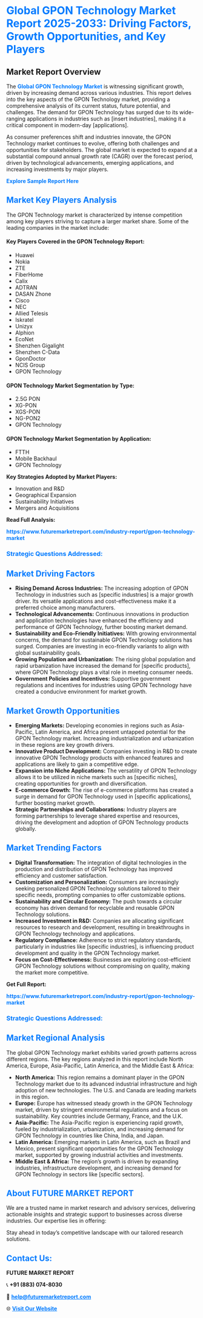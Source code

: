 <h1 style="color: #007BFF;">Global GPON Technology Market Report 2025-2033: Driving Factors, Growth Opportunities, and Key Players</h1>

<section id="overview">
<h2>Market Report Overview</h2>
<p>The <a href="https://www.futuremarketreport.com/industry-report/gpon-technology-market" style="color: #007BFF; text-decoration: none;"><strong>Global GPON Technology Market</strong></a> is witnessing significant growth, driven by increasing demand across various industries. This report delves into the key aspects of the GPON Technology market, providing a comprehensive analysis of its current status, future potential, and challenges. The demand for GPON Technology has surged due to its wide-ranging applications in industries such as [insert industries], making it a critical component in modern-day [applications].</p>
<p>As consumer preferences shift and industries innovate, the GPON Technology market continues to evolve, offering both challenges and opportunities for stakeholders. The global market is expected to expand at a substantial compound annual growth rate (CAGR) over the forecast period, driven by technological advancements, emerging applications, and increasing investments by major players.</p>
</section>

<section id="overview">
<p><a href="https://www.futuremarketreport.com/request-sample/reportId=100820" style="color: #007BFF; text-decoration: none;"><strong>Explore Sample Report Here</strong></a></p>
</section>

<section id="key-players">
<h2 style="color: #007BFF;">Market Key Players Analysis</h2>
<p>The GPON Technology market is characterized by intense competition among key players striving to capture a larger market share. Some of the leading companies in the market include:</p>
<h4>Key Players Covered in the GPON Technology Report:</h4>
<ul><li>Huawei</li><li>Nokia</li><li>ZTE</li><li>FiberHome</li><li>Calix</li><li>ADTRAN</li><li>DASAN Zhone</li><li>Cisco</li><li>NEC</li><li>Allied Telesis</li><li>Iskratel</li><li>Unizyx</li><li>Alphion</li><li>EcoNet</li><li>Shenzhen Gigalight</li><li>Shenzhen C-Data</li><li>GponDoctor</li><li>NCIS Group</li><li>GPON Technology</li></ul>
<h4>GPON Technology Market Segmentation by Type:</h4>
<ul><li>2.5G PON</li><li>XG-PON</li><li>XGS-PON</li><li>NG-PON2</li><li>GPON Technology</li></ul>

<h4>GPON Technology Market Segmentation by Application:</h4>
<ul><li>FTTH</li><li>Mobile Backhaul</li><li>GPON Technology</li></ul>
<p><strong>Key Strategies Adopted by Market Players:</strong></p>
<ul>
<li>Innovation and R&D</li>
<li>Geographical Expansion</li>
<li>Sustainability Initiatives</li>
<li>Mergers and Acquisitions</li>
</ul>
</section>

<section>
<p><strong>Read Full Analysis: </strong></p><a href="https://www.futuremarketreport.com/industry-report/gpon-technology-market" style="color: #007BFF; text-decoration: none;"><strong>https://www.futuremarketreport.com/industry-report/gpon-technology-market</strong></a>
<h3 style="color: #007BFF;">Strategic Questions Addressed:</h3>
</section>

<section id="driving-factors">
<h2 style="color: #007BFF;">Market Driving Factors</h2>
<ul>
<li><strong>Rising Demand Across Industries:</strong> The increasing adoption of GPON Technology in industries such as [specific industries] is a major growth driver. Its versatile applications and cost-effectiveness make it a preferred choice among manufacturers.</li>
<li><strong>Technological Advancements:</strong> Continuous innovations in production and application technologies have enhanced the efficiency and performance of GPON Technology, further boosting market demand.</li>
<li><strong>Sustainability and Eco-Friendly Initiatives:</strong> With growing environmental concerns, the demand for sustainable GPON Technology solutions has surged. Companies are investing in eco-friendly variants to align with global sustainability goals.</li>
<li><strong>Growing Population and Urbanization:</strong> The rising global population and rapid urbanization have increased the demand for [specific products], where GPON Technology plays a vital role in meeting consumer needs.</li>
<li><strong>Government Policies and Incentives:</strong> Supportive government regulations and incentives for industries using GPON Technology have created a conducive environment for market growth.</li>
</ul>
</section>

<section id="growth-opportunities">
<h2 style="color: #007BFF;">Market Growth Opportunities</h2>
<ul>
<li><strong>Emerging Markets:</strong> Developing economies in regions such as Asia-Pacific, Latin America, and Africa present untapped potential for the GPON Technology market. Increasing industrialization and urbanization in these regions are key growth drivers.</li>
<li><strong>Innovative Product Development:</strong> Companies investing in R&D to create innovative GPON Technology products with enhanced features and applications are likely to gain a competitive edge.</li>
<li><strong>Expansion into Niche Applications:</strong> The versatility of GPON Technology allows it to be utilized in niche markets such as [specific niches], creating opportunities for growth and diversification.</li>
<li><strong>E-commerce Growth:</strong> The rise of e-commerce platforms has created a surge in demand for GPON Technology used in [specific applications], further boosting market growth.</li>
<li><strong>Strategic Partnerships and Collaborations:</strong> Industry players are forming partnerships to leverage shared expertise and resources, driving the development and adoption of GPON Technology products globally.</li>
</ul>
</section>

<section id="trending-factors">
<h2 style="color: #007BFF;">Market Trending Factors</h2>
<ul>
<li><strong>Digital Transformation:</strong> The integration of digital technologies in the production and distribution of GPON Technology has improved efficiency and customer satisfaction.</li>
<li><strong>Customization and Personalization:</strong> Consumers are increasingly seeking personalized GPON Technology solutions tailored to their specific needs, prompting companies to offer customizable options.</li>
<li><strong>Sustainability and Circular Economy:</strong> The push towards a circular economy has driven demand for recyclable and reusable GPON Technology solutions.</li>
<li><strong>Increased Investment in R&D:</strong> Companies are allocating significant resources to research and development, resulting in breakthroughs in GPON Technology technology and applications.</li>
<li><strong>Regulatory Compliance:</strong> Adherence to strict regulatory standards, particularly in industries like [specific industries], is influencing product development and quality in the GPON Technology market.</li>
<li><strong>Focus on Cost-Effectiveness:</strong> Businesses are exploring cost-efficient GPON Technology solutions without compromising on quality, making the market more competitive.</li>
</ul>
</section>

<section>
<p><strong>Get Full Report: </strong></p><a href="https://www.futuremarketreport.com/industry-report/gpon-technology-market" style="color: #007BFF; text-decoration: none;"><strong>https://www.futuremarketreport.com/industry-report/gpon-technology-market</strong></a>
<h3 style="color: #007BFF;">Strategic Questions Addressed:</h3>
</section>


<section id="regional-analysis">
<h2 style="color: #007BFF;">Market Regional Analysis</h2>
<p>The global GPON Technology market exhibits varied growth patterns across different regions. The key regions analyzed in this report include North America, Europe, Asia-Pacific, Latin America, and the Middle East & Africa:</p>
<ul>
<li><strong>North America:</strong> This region remains a dominant player in the GPON Technology market due to its advanced industrial infrastructure and high adoption of new technologies. The U.S. and Canada are leading markets in this region.</li>
<li><strong>Europe:</strong> Europe has witnessed steady growth in the GPON Technology market, driven by stringent environmental regulations and a focus on sustainability. Key countries include Germany, France, and the U.K.</li>
<li><strong>Asia-Pacific:</strong> The Asia-Pacific region is experiencing rapid growth, fueled by industrialization, urbanization, and increasing demand for GPON Technology in countries like China, India, and Japan.</li>
<li><strong>Latin America:</strong> Emerging markets in Latin America, such as Brazil and Mexico, present significant opportunities for the GPON Technology market, supported by growing industrial activities and investments.</li>
<li><strong>Middle East & Africa:</strong> The region’s growth is driven by expanding industries, infrastructure development, and increasing demand for GPON Technology in sectors like [specific sectors].</li>
</ul>
</section>

<footer>
<h2 style="color: #007BFF;">About FUTURE MARKET REPORT</h2>
<p>We are a trusted name in market research and advisory services, delivering actionable insights and strategic support to businesses across diverse industries. Our expertise lies in offering:</p>

<p>Stay ahead in today’s competitive landscape with our tailored research solutions.</p>

<h2 style="color: #007BFF;">Contact Us:</h2>
<p><strong>FUTURE MARKET REPORT</strong></p>
<p>📞 <strong>+91 (883) 074-8030</strong></p>
<p>📧 <strong><a href="mailto:help@futuremarketreport.com" style="color: #007BFF;">help@futuremarketreport.com</a></strong></p>
<p>🌐 <strong><a href="https://www.futuremarketreport.com/" style="color: #007BFF;">Visit Our Website</a></strong></p>
</footer>